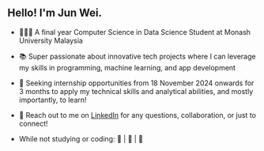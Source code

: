 ## Hello! I'm Jun Wei.

- 🧑🏻‍💻 A final year Computer Science in Data Science Student at Monash University Malaysia
- 📚 Super passionate about innovative tech projects where I can leverage my skills in programming, machine learning, and app development
- 👀 Seeking internship opportunities from 18 November 2024 onwards for 3 months to apply my technical skills and analytical abilities, and mostly importantly, to learn!
- 📨 Reach out to me on [LinkedIn](https://www.linkedin.com/in/wong-jun-wei-288055231/) for any questions, collaboration, or just to connect!

- While not studying or coding: 📖 | 🎷 | 🏀
